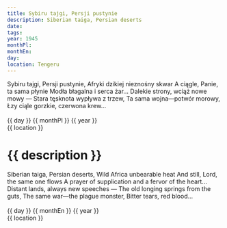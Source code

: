 ```yaml
---
title: Sybiru tajgi, Persji pustynie
description: Siberian taiga, Persian deserts
date:
tags:
year: 1945
monthPl:
monthEn:
day:
location: Tengeru
---
```


<div class="indent">
<div class="poem">		Sybiru tajgi, Persji pustynie,
		Afryki dzikiej nieznośny skwar
		A ciągle, Panie, ta sama płynie
		Modła błagalna i serca żar...
Dalekie strony, wciąż nowe mowy —
Stara tęsknota wypływa z trzew,
Ta sama wojna—potwór morowy,
Łzy ciąle gorzkie, czerwona krew...
</div>

<div class="dateLocation">
<br> {{ day }} {{ monthPl }} {{ year }} <br>
{{ location }} <br>
</div>
</div>

<h1>{{ description }}</h1>

<div class="indent">
<div class="translation">		Siberian taiga, Persian deserts,
		Wild Africa unbearable heat
		And still, Lord, the same one flows
		A prayer of supplication and a fervor of the heart...
Distant lands, always new speeches —
The old longing springs from the guts,
The same war—the plague monster,
Bitter tears, red blood...
</div>

<div class="dateLocation">
<br> {{ day }} {{ monthEn }} {{ year }} <br>
{{ location }} <br>
</div>
</div>